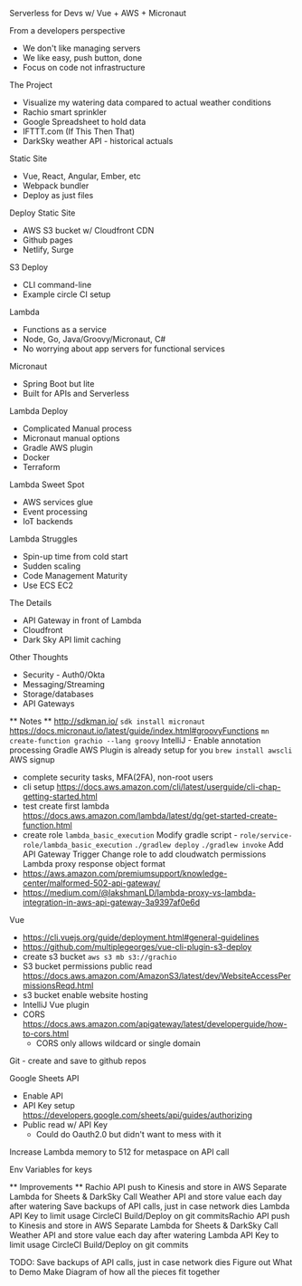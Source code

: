 Serverless for Devs w/ Vue + AWS + Micronaut

From a developers perspective
 - We don't like managing servers
 - We like easy, push button, done
 - Focus on code not infrastructure

The Project
 - Visualize my watering data compared to actual weather conditions
 - Rachio smart sprinkler
 - Google Spreadsheet to hold data
 - IFTTT.com (If This Then That)
 - DarkSky weather API - historical actuals

Static Site
 - Vue, React, Angular, Ember, etc
 - Webpack bundler
 - Deploy as just files

Deploy Static Site
 - AWS S3 bucket w/ Cloudfront CDN
 - Github pages
 - Netlify, Surge

S3 Deploy
 - CLI command-line
 - Example circle CI setup

Lambda
 - Functions as a service
 - Node, Go, Java/Groovy/Micronaut, C#
 - No worrying about app servers for functional services

Micronaut
 - Spring Boot but lite
 - Built for APIs and Serverless

Lambda Deploy
 - Complicated Manual process
 - Micronaut manual options
 - Gradle AWS plugin
 - Docker
 - Terraform

Lambda Sweet Spot
 - AWS services glue
 - Event processing
 - IoT backends

Lambda Struggles
 - Spin-up time from cold start
 - Sudden scaling
 - Code Management Maturity
 - Use ECS EC2 

The Details
 - API Gateway in front of Lambda
 - Cloudfront
 - Dark Sky API limit caching

Other Thoughts
 - Security - Auth0/Okta
 - Messaging/Streaming
 - Storage/databases
 - API Gateways



** Notes **
http://sdkman.io/
`sdk install micronaut`
https://docs.micronaut.io/latest/guide/index.html#groovyFunctions
`mn create-function grachio --lang groovy`
IntelliJ - Enable annotation processing
Gradle AWS Plugin is already setup for you
`brew install awscli`
AWS signup
- complete security tasks, MFA(2FA), non-root users
- cli setup https://docs.aws.amazon.com/cli/latest/userguide/cli-chap-getting-started.html
- test create first lambda https://docs.aws.amazon.com/lambda/latest/dg/get-started-create-function.html
- create role `lambda_basic_execution`
Modify gradle script - `role/service-role/lambda_basic_execution`
`./gradlew deploy`
`./gradlew invoke`
Add API Gateway Trigger
Change role to add cloudwatch permissions
Lambda proxy response object format
 - https://aws.amazon.com/premiumsupport/knowledge-center/malformed-502-api-gateway/
 - https://medium.com/@lakshmanLD/lambda-proxy-vs-lambda-integration-in-aws-api-gateway-3a9397af0e6d

Vue
 - https://cli.vuejs.org/guide/deployment.html#general-guidelines
 - https://github.com/multiplegeorges/vue-cli-plugin-s3-deploy
 - create s3 bucket `aws s3 mb s3://grachio`
 - S3 bucket permissions public read https://docs.aws.amazon.com/AmazonS3/latest/dev/WebsiteAccessPermissionsReqd.html
 - s3 bucket enable website hosting
 - IntelliJ Vue plugin
 - CORS https://docs.aws.amazon.com/apigateway/latest/developerguide/how-to-cors.html
   - CORS only allows wildcard or single domain

Git - create and save to github repos

Google Sheets API
 - Enable API
 - API Key setup https://developers.google.com/sheets/api/guides/authorizing
 - Public read w/ API Key
   - Could do Oauth2.0 but didn't want to mess with it

Increase Lambda memory to 512 for metaspace on API call

Env Variables for keys

** Improvements **
Rachio API push to Kinesis and store in AWS
Separate Lambda for Sheets & DarkSky
Call Weather API and store value each day after watering
Save backups of API calls, just in case network dies
Lambda API Key to limit usage
CircleCI Build/Deploy on git commitsRachio API push to Kinesis and store in AWS
Separate Lambda for Sheets & DarkSky
Call Weather API and store value each day after watering
Lambda API Key to limit usage
CircleCI Build/Deploy on git commits

TODO:
Save backups of API calls, just in case network dies
Figure out What to Demo
Make Diagram of how all the pieces fit together
